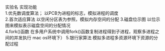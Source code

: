 # 
实验名	            实现功能	                         
1.优先数调度算法；	以PCB为进程的标志，模拟进程的调度	
2.首次适应算法	    以空闲分区表为参照，模拟内存空间的分配	
3.磁盘位示图	       以位示图来模拟表示磁盘空间的分配情况	
4.fork()函数	     在多用户系统中调用fork()函数复制进程得到子进程，观察多进程之间的并发执行	mac os环境下）
5.银行家算法	       模拟多进程多资源环境下资源的分配过程	

